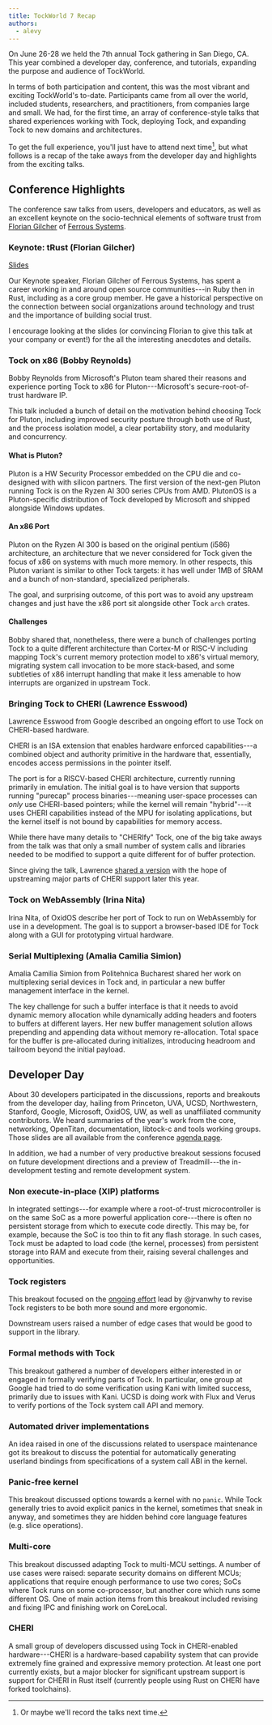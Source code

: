 ```yaml
---
title: TockWorld 7 Recap
authors:
  - alevy
---
```


On June 26-28 we held the 7th annual Tock gathering in San Diego,
CA. This year combined a developer day, conference, and tutorials,
expanding the purpose and audience of TockWorld.

In terms of both participation and content, this was the most vibrant
and exciting TockWorld's to-date. Participants came from all over the
world, included students, researchers, and practitioners, from
companies large and small. We had, for the first time, an array of
conference-style talks that shared experiences working with Tock,
deploying Tock, and expanding Tock to new domains and architectures.

To get the full experience, you'll just have to attend next time[^f1],
but what follows is a recap of the take aways from the developer day
and highlights from the exciting talks.

## Conference Highlights

The conference saw talks from users, developers and educators, as well as an excellent keynote on the socio-technical elements of software trust from [Florian Gilcher](https://skade.me) of [Ferrous Systems](https://ferrous-systems.com/).

### Keynote: tRust (Florian Gilcher)

[Slides](https://ferroussystems.hackmd.io/@skade/tockworld-7-keynote)

Our Keynote speaker, Florian Gilcher of Ferrous Systems, has spent a
career working in and around open source communities---in Ruby then in
Rust, including as a core group member. He gave a historical
perspective on the connection between social organizations around
technology and trust and the importance of building social trust.

I encourage looking at the slides (or convincing Florian to give this talk at your company or event!) for the all the interesting anecdotes and details.

### Tock on x86 (Bobby Reynolds)

Bobby Reynolds from Microsoft's Pluton team shared their reasons and
experience porting Tock to x86 for Pluton---Microsoft's
secure-root-of-trust hardware IP.

This talk included a bunch of detail on the motivation behind choosing
Tock for Pluton, including improved security posture through both use
of Rust, and the process isolation model, a clear portability story,
and modularity and concurrency.

#### What is Pluton?

Pluton is a HW Security Processor embedded on the CPU die and
co-designed with with silicon partners. The first version of the
next-gen Pluton running Tock is on the Ryzen AI 300 series CPUs from
AMD. PlutonOS is a Pluton-specific distribution of Tock developed by
Microsoft and shipped alongside Windows updates.

#### An x86 Port

Pluton on the Ryzen AI 300 is based on the original pentium (i586)
architecture, an architecture that we never considered for Tock given
the focus of x86 on systems with much more memory. In other respects, this Pluton variant is similar to other Tock targets: it has well under 1MB of SRAM and a bunch of non-standard, specialized peripherals.

The goal, and surprising outcome, of this port was to avoid any
upstream changes and just have the x86 port sit alongside other Tock
`arch` crates.

#### Challenges

Bobby shared that, nonetheless, there were a bunch of challenges
porting Tock to a quite different architecture than Cortex-M or RISC-V
including mapping Tock's current memory protection model to x86's
virtual memory, migrating system call invocation to be more
stack-based, and some subtleties of x86 interrupt handling that make
it less amenable to how interrupts are organized in upstream Tock.

### Bringing Tock to CHERI (Lawrence Esswood)

Lawrence Esswood from Google described an ongoing effort to use Tock
on CHERI-based hardware.

CHERI is an ISA extension that enables hardware enforced capabilities---a combined object and authority primitive in the hardware that, essentially, encodes access permissions in the pointer itself.

The port is for a RISCV-based CHERI architecture, currently running
primarily in emulation. The initial goal is to have version that
supports running "purecap" process binaries---meaning user-space
processes can _only_ use CHERI-based pointers; while the kernel will
remain "hybrid"---it uses CHERI capabilities instead of the MPU for
isolating applications, but the kernel itself is not bound by
capabilities for memory access.

While there have many details to "CHERIfy" Tock, one of the big
take aways from the talk was that only a small number of system calls
and libraries needed to be modified to support a quite different for
of buffer protection.

Since giving the talk, Lawrence [shared a
version](https://github.com/tock/tock-cheri) with the hope of
upstreaming major parts of CHERI support later this year.

### Tock on WebAssembly (Irina Nita)

Irina Nita, of OxidOS describe her port of Tock to run on WebAssembly for use in a development. The goal is to support a browser-based IDE for Tock along with a GUI for prototyping virtual hardware.

### Serial Multiplexing (Amalia Camilia Simion)

Amalia Camilia Simion from Politehnica Bucharest shared her work on
multiplexing serial devices in Tock and, in particular a new buffer
management interface in the kernel.

The key challenge for such a buffer interface is that it needs to
avoid dynamic memory allocation while dynamically adding headers and footers to buffers at different layers. Her new buffer management solution allows prepending and appending data without memory re-allocation. Total space for the buffer is pre-allocated during initializes, introducing headroom and tailroom beyond the initial payload.

## Developer Day

About 30 developers participated in the discussions, reports and
breakouts from the developer day, hailing from Princeton, UVA, UCSD,
Northwestern, Stanford, Google, Microsoft, OxidOS, UW, as well as
unaffiliated community contributors. We heard summaries of the year's
work from the core, networking, OpenTitan, documentation, libtock-c
and tools working groups. Those slides are all available from the
conference [agenda page](https://world.tockos.org/tockworld7#day1).

In addition, we had a number of very productive breakout sessions
focused on future development directions and a preview of
Treadmill---the in-development testing and remote development system.

### Non execute-in-place (XIP) platforms

In integrated settings---for example where a root-of-trust
microcontroller is on the same SoC as a more powerful application
core---there is often no persistent storage from which to execute code
directly. This may be, for example, because the SoC is too thin to fit
any flash storage. In such cases, Tock must be adapted to load code
(the kernel, processes) from persistent storage into RAM and execute
from their, raising several challenges and opportunities.

### Tock registers

This breakout focused on the [ongoing
effort](https://github.com/tock/tock/pull/4001/files) lead by
@jrvanwhy to revise Tock registers to be both more sound and more
ergonomic.

Downstream users raised a number of edge cases that would be good to
support in the library.

### Formal methods with Tock

This breakout gathered a number of developers either interested in or
engaged in formally verifying parts of Tock. In particular, one group at
Google had tried to do some verification using Kani with limited
success, primarily due to issues with Kani. UCSD is doing work with Flux
and Verus to verify portions of the Tock system call API and memory.

### Automated driver implementations

An idea raised in one of the discussions related to userspace
maintenance got its breakout to discuss the potential for automatically
generating userland bindings from specifications of a system call ABI in
the kernel.

### Panic-free kernel

This breakout discussed options towards a kernel with no `panic`. While
Tock generally tries to avoid explicit panics in the kernel, sometimes
that sneak in anyway, and sometimes they are hidden behind core language
features (e.g. slice operations).

### Multi-core

This breakout discussed adapting Tock to multi-MCU settings. A number
of use cases were raised: separate security domains on different MCUs;
applications that require enough performance to use two cores; SoCs
where Tock runs on some co-processor, but another core which runs some
different OS. One of main action items from this breakout included
revising and fixing IPC and finishing work on CoreLocal.

### CHERI

A small group of developers discussed using Tock in CHERI-enabled
hardware---CHERI is a hardware-based capability system that can provide
extremely fine grained and expressive memory protection. At least one
port currently exists, but a major blocker for significant upstream
support is support for CHERI in Rust itself (currently people using Rust
on CHERI have forked toolchains).


[^f1]: Or maybe we'll record the talks next time.
